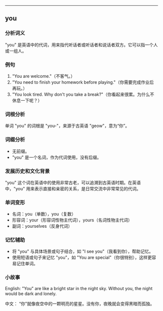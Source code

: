 
---------------
## you
### 分析词义
"you" 是英语中的代词，用来指代听话者或听话者和说话者双方。它可以指一个人或一组人。

### 例句
1. "You are welcome."（不客气。）
2. "You need to finish your homework before playing."（你需要完成作业后再玩。）
3. "You look tired. Why don't you take a break?"（你看起来很累。为什么不休息一下呢？）

### 词根分析
单词 "you" 的词根是 "you-"，来源于古英语 "geow"，意为“你”。

### 词缀分析
- 无前缀。
- "you" 是一个名词，作为代词使用，没有后缀。

### 发展历史和文化背景
"you" 这个词在英语中的使用非常古老，可以追溯到古英语时期。在英语中，"you" 用来表示直接和亲密的关系，是日常交流中非常常见的代词。

### 单词变形
- 名词：you（单数），you（复数）
- 形容词：your（形容词性物主代词），yours（名词性物主代词）
- 副词：yourselves（反身代词）

### 记忆辅助
- 将 "you" 与具体场景或句子结合，如 "I see you"（我看到你），帮助记忆。
- 使用短语或句子来记忆 "you"，如 "You are special"（你很特别），这样更容易记住单词。

### 小故事
English:
"You" are like a bright star in the night sky. Without you, the night would be dark and lonely.

中文：
“你”就像夜空中的一颗明亮的星星。没有你，夜晚就会变得黑暗而孤独。

